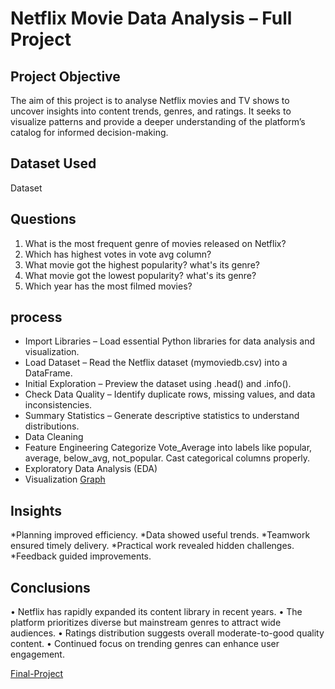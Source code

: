 # Netflix Movie Data Analysis – Full Project

## Project Objective
The aim of this project is to analyse Netflix movies and TV shows to uncover insights into content trends, genres, and ratings. It seeks to visualize patterns and provide a deeper understanding of the platform’s catalog for informed decision-making.

## Dataset Used
<a herf="https://github.com/saraswat10/Netflix-Movie-Data-Analysis/blob/main/movies%20data.csv">Dataset</a>

## Questions
1)	What is the most frequent genre of movies released on Netflix?
2)	Which has highest votes in vote avg column?
3)	What movie got the highest popularity? what's its genre?
4)	What movie got the lowest popularity? what's its genre?
5)	Which year has the most filmed movies?


## process
* Import Libraries – Load essential Python libraries for data analysis and visualization.
* Load Dataset – Read the Netflix dataset (mymoviedb.csv) into a DataFrame.
* Initial Exploration – Preview the dataset using .head() and .info().
* Check Data Quality – Identify duplicate rows, missing values, and data inconsistencies.
* Summary Statistics – Generate descriptive statistics to understand distributions.
* Data Cleaning
* Feature Engineering
   Categorize Vote_Average into labels like popular, average, below_avg, not_popular.
   Cast categorical columns properly.
* Exploratory Data Analysis (EDA)
* Visualization  <a href="https://github.com/saraswat10/Netflix-Movie-Data-Analysis/blob/main/graph.PNG)">Graph</a>

## Insights
*Planning improved efficiency.
*Data showed useful trends.
*Teamwork ensured timely delivery.
*Practical work revealed hidden challenges.
*Feedback guided improvements.

## Conclusions
•	Netflix has rapidly expanded its content library in recent years.
•	The platform prioritizes diverse but mainstream genres to attract wide audiences.
•	Ratings distribution suggests overall moderate-to-good quality content.
•	Continued focus on trending genres can enhance user engagement.


<a href="https://github.com/saraswat10/Netflix-Movie-Data-Analysis/blob/main/Netflix%20movies%20project%20code.ipynb">Final-Project</a>
